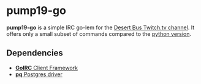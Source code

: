 # pump19-go

**pump19-go** is a simple IRC go-lem for the [Desert Bus Twitch.tv channel](https://www.twitch.tv/desertbus).
It offers only a small subset of commands compared to the [python version](https://github.com/pump19/pump19).

## Dependencies

- [**GoIRC** Client Framework](https://github.com/fluffle/goirc)
- [**pq** Postgres driver](https://github.com/lib/pq)